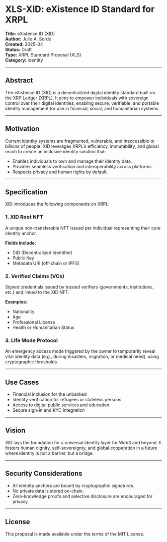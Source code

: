 # XLS-XID: eXistence ID Standard for XRPL

**Title:** eXistence ID (XID)  
**Author:** Julio A. Sordo  
**Created:** 2025-04  
**Status:** Draft  
**Type:** XRPL Standard Proposal (XLS)  
**Category:** Identity  

---

## Abstract

The eXistence ID (XID) is a decentralized digital identity standard built on the XRP Ledger (XRPL). It aims to empower individuals with sovereign control over their digital identities, enabling secure, verifiable, and portable identity management for use in financial, social, and humanitarian systems.

---

## Motivation

Current identity systems are fragmented, vulnerable, and inaccessible to billions of people. XID leverages XRPL’s efficiency, immutability, and global reach to create an inclusive identity solution that:

- Enables individuals to own and manage their identity data.
- Provides seamless verification and interoperability across platforms.
- Respects privacy and human rights by default.

---

## Specification

XID introduces the following components on XRPL:

### 1. XID Root NFT
A unique non-transferable NFT issued per individual representing their core identity anchor.

**Fields include:**
- DID (Decentralized Identifier)
- Public Key
- Metadata URI (off-chain or IPFS)

### 2. Verified Claims (VCs)
Signed credentials issued by trusted verifiers (governments, institutions, etc.) and linked to the XID NFT.

**Examples:**
- Nationality
- Age
- Professional License
- Health or Humanitarian Status

### 3. Life Mode Protocol
An emergency access mode triggered by the owner to temporarily reveal vital identity data (e.g., during disasters, migration, or medical need), using cryptographic thresholds.

---

## Use Cases

- Financial inclusion for the unbanked
- Identity verification for refugees or stateless persons
- Access to digital public services and education
- Secure sign-in and KYC integration

---

## Vision

XID lays the foundation for a universal identity layer for Web3 and beyond. It fosters human dignity, self-sovereignty, and global cooperation in a future where identity is not a barrier, but a bridge.

---

## Security Considerations

- All identity anchors are bound by cryptographic signatures.
- No private data is stored on-chain.
- Zero-knowledge proofs and selective disclosure are encouraged for privacy.

---

## License

This proposal is made available under the terms of the MIT License.
